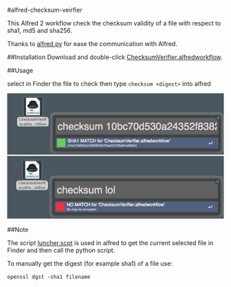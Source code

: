 #alfred-checksum-veirfier

This Alfred 2 workflow check the checksum validity of a file with respect to sha1, md5 and sha256.

Thanks to [alfred.py](https://github.com/nikipore/alfred-python) for ease the communication with Alfred.

##Installation
Download and double-click [ChecksumVerifier.alfredworkflow](https://github.com/Arci/alfred-checksum-verifier/raw/master/ChecksumVerifier.alfredworkflow).

##Usage

select in Finder the file to check then type `checksum <digest>` into alfred 

![image](examples/match.png)
![image](examples/nomatch.png)

##Note

The script [luncher.scpt](https://github.com/Arci/alfred-checksum-verifier/blob/master/luncher.scpt) is used in alfred to get the current selected file in Finder and then call the python script.

To manually get the digest (for example sha1) of a file use:

```
openssl dgst -sha1 filename
```